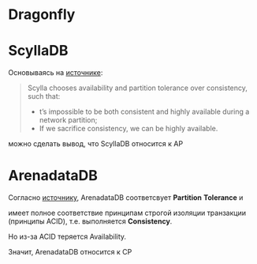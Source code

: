 # Dragonfly

# ScyllaDB
  Основываясь на [источнике](https://docs.scylladb.com/stable/architecture/architecture-fault-tolerance.html#:~:text=Scylla%20chooses%20availability,be%20highly%20available.):
  > Scylla chooses availability and partition tolerance over consistency, such that:
  > - t’s impossible to be both consistent and highly available during a network partition;
  > - If we sacrifice consistency, we can be highly available.
  
  можно сделать вывод, что ScyllaDB относится к AP

# ArenadataDB
  Согласно [источнику](https://arenadata.tech/products/arenadata-db/), ArenadataDB соответсвует __Partition__ __Tolerance__ и
  
  имеет полное соответствие принципам строгой 
  изоляции транзакции (принципы ACID), т.е. выполняется __Consistency__.
  
  Но из-за ACID теряется Availability.
  
  Значит, ArenadataDB относится к CP
  

